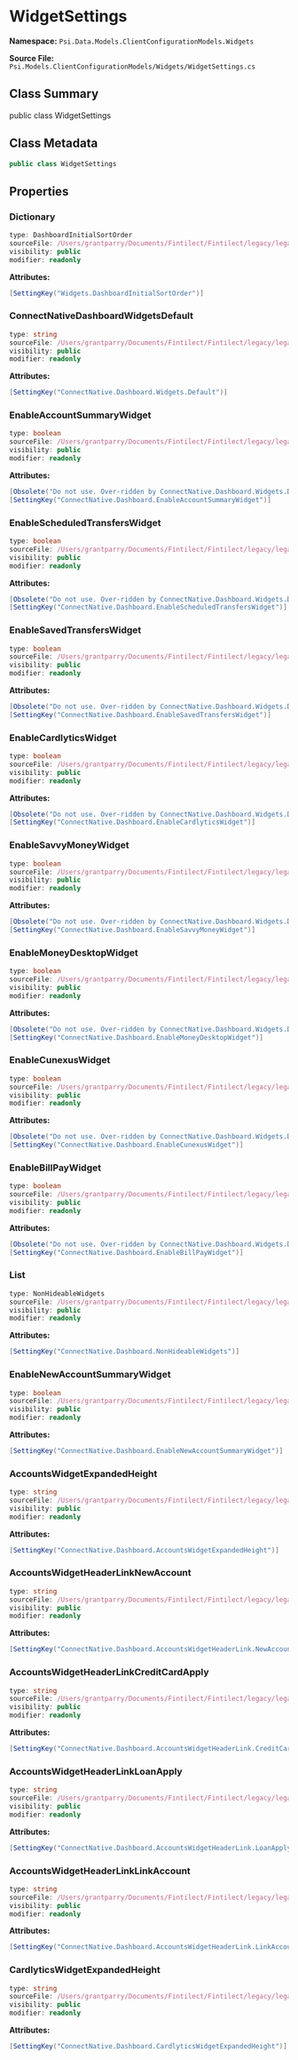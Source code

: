 # WidgetSettings

**Namespace:** `Psi.Data.Models.ClientConfigurationModels.Widgets`

**Source File:** `Psi.Models.ClientConfigurationModels/Widgets/WidgetSettings.cs`

## Class Summary

public class WidgetSettings

## Class Metadata

```typescript
public class WidgetSettings
```

## Properties

### Dictionary

```typescript
type: DashboardInitialSortOrder
sourceFile: /Users/grantparry/Documents/Fintilect/Fintilect/legacy/legacy-apis/Psi.Models.ClientConfigurationModels/Widgets/WidgetSettings.cs
visibility: public
modifier: readonly
```

**Attributes:**
```csharp
[SettingKey("Widgets.DashboardInitialSortOrder")]
```

### ConnectNativeDashboardWidgetsDefault

```typescript
type: string
sourceFile: /Users/grantparry/Documents/Fintilect/Fintilect/legacy/legacy-apis/Psi.Models.ClientConfigurationModels/Widgets/WidgetSettings.cs
visibility: public
modifier: readonly
```

**Attributes:**
```csharp
[SettingKey("ConnectNative.Dashboard.Widgets.Default")]
```

### EnableAccountSummaryWidget

```typescript
type: boolean
sourceFile: /Users/grantparry/Documents/Fintilect/Fintilect/legacy/legacy-apis/Psi.Models.ClientConfigurationModels/Widgets/WidgetSettings.cs
visibility: public
modifier: readonly
```

**Attributes:**
```csharp
[Obsolete("Do not use. Over-ridden by ConnectNative.Dashboard.Widgets.Default which contains the enabled property for this widget.")]
[SettingKey("ConnectNative.Dashboard.EnableAccountSummaryWidget")]
```

### EnableScheduledTransfersWidget

```typescript
type: boolean
sourceFile: /Users/grantparry/Documents/Fintilect/Fintilect/legacy/legacy-apis/Psi.Models.ClientConfigurationModels/Widgets/WidgetSettings.cs
visibility: public
modifier: readonly
```

**Attributes:**
```csharp
[Obsolete("Do not use. Over-ridden by ConnectNative.Dashboard.Widgets.Default which contains the enabled property for this widget.")]
[SettingKey("ConnectNative.Dashboard.EnableScheduledTransfersWidget")]
```

### EnableSavedTransfersWidget

```typescript
type: boolean
sourceFile: /Users/grantparry/Documents/Fintilect/Fintilect/legacy/legacy-apis/Psi.Models.ClientConfigurationModels/Widgets/WidgetSettings.cs
visibility: public
modifier: readonly
```

**Attributes:**
```csharp
[Obsolete("Do not use. Over-ridden by ConnectNative.Dashboard.Widgets.Default which contains the enabled property for this widget.")]
[SettingKey("ConnectNative.Dashboard.EnableSavedTransfersWidget")]
```

### EnableCardlyticsWidget

```typescript
type: boolean
sourceFile: /Users/grantparry/Documents/Fintilect/Fintilect/legacy/legacy-apis/Psi.Models.ClientConfigurationModels/Widgets/WidgetSettings.cs
visibility: public
modifier: readonly
```

**Attributes:**
```csharp
[Obsolete("Do not use. Over-ridden by ConnectNative.Dashboard.Widgets.Default which contains the enabled property for this widget.")]
[SettingKey("ConnectNative.Dashboard.EnableCardlyticsWidget")]
```

### EnableSavvyMoneyWidget

```typescript
type: boolean
sourceFile: /Users/grantparry/Documents/Fintilect/Fintilect/legacy/legacy-apis/Psi.Models.ClientConfigurationModels/Widgets/WidgetSettings.cs
visibility: public
modifier: readonly
```

**Attributes:**
```csharp
[Obsolete("Do not use. Over-ridden by ConnectNative.Dashboard.Widgets.Default which contains the enabled property for this widget.")]
[SettingKey("ConnectNative.Dashboard.EnableSavvyMoneyWidget")]
```

### EnableMoneyDesktopWidget

```typescript
type: boolean
sourceFile: /Users/grantparry/Documents/Fintilect/Fintilect/legacy/legacy-apis/Psi.Models.ClientConfigurationModels/Widgets/WidgetSettings.cs
visibility: public
modifier: readonly
```

**Attributes:**
```csharp
[Obsolete("Do not use. Over-ridden by ConnectNative.Dashboard.Widgets.Default which contains the enabled property for this widget.")]
[SettingKey("ConnectNative.Dashboard.EnableMoneyDesktopWidget")]
```

### EnableCunexusWidget

```typescript
type: boolean
sourceFile: /Users/grantparry/Documents/Fintilect/Fintilect/legacy/legacy-apis/Psi.Models.ClientConfigurationModels/Widgets/WidgetSettings.cs
visibility: public
modifier: readonly
```

**Attributes:**
```csharp
[Obsolete("Do not use. Over-ridden by ConnectNative.Dashboard.Widgets.Default which contains the enabled property for this widget.")]
[SettingKey("ConnectNative.Dashboard.EnableCunexusWidget")]
```

### EnableBillPayWidget

```typescript
type: boolean
sourceFile: /Users/grantparry/Documents/Fintilect/Fintilect/legacy/legacy-apis/Psi.Models.ClientConfigurationModels/Widgets/WidgetSettings.cs
visibility: public
modifier: readonly
```

**Attributes:**
```csharp
[Obsolete("Do not use. Over-ridden by ConnectNative.Dashboard.Widgets.Default which contains the enabled property for this widget.")]
[SettingKey("ConnectNative.Dashboard.EnableBillPayWidget")]
```

### List

```typescript
type: NonHideableWidgets
sourceFile: /Users/grantparry/Documents/Fintilect/Fintilect/legacy/legacy-apis/Psi.Models.ClientConfigurationModels/Widgets/WidgetSettings.cs
visibility: public
modifier: readonly
```

**Attributes:**
```csharp
[SettingKey("ConnectNative.Dashboard.NonHideableWidgets")]
```

### EnableNewAccountSummaryWidget

```typescript
type: boolean
sourceFile: /Users/grantparry/Documents/Fintilect/Fintilect/legacy/legacy-apis/Psi.Models.ClientConfigurationModels/Widgets/WidgetSettings.cs
visibility: public
modifier: readonly
```

**Attributes:**
```csharp
[SettingKey("ConnectNative.Dashboard.EnableNewAccountSummaryWidget")]
```

### AccountsWidgetExpandedHeight

```typescript
type: string
sourceFile: /Users/grantparry/Documents/Fintilect/Fintilect/legacy/legacy-apis/Psi.Models.ClientConfigurationModels/Widgets/WidgetSettings.cs
visibility: public
modifier: readonly
```

**Attributes:**
```csharp
[SettingKey("ConnectNative.Dashboard.AccountsWidgetExpandedHeight")]
```

### AccountsWidgetHeaderLinkNewAccount

```typescript
type: string
sourceFile: /Users/grantparry/Documents/Fintilect/Fintilect/legacy/legacy-apis/Psi.Models.ClientConfigurationModels/Widgets/WidgetSettings.cs
visibility: public
modifier: readonly
```

**Attributes:**
```csharp
[SettingKey("ConnectNative.Dashboard.AccountsWidgetHeaderLink.NewAccount")]
```

### AccountsWidgetHeaderLinkCreditCardApply

```typescript
type: string
sourceFile: /Users/grantparry/Documents/Fintilect/Fintilect/legacy/legacy-apis/Psi.Models.ClientConfigurationModels/Widgets/WidgetSettings.cs
visibility: public
modifier: readonly
```

**Attributes:**
```csharp
[SettingKey("ConnectNative.Dashboard.AccountsWidgetHeaderLink.CreditCardApply")]
```

### AccountsWidgetHeaderLinkLoanApply

```typescript
type: string
sourceFile: /Users/grantparry/Documents/Fintilect/Fintilect/legacy/legacy-apis/Psi.Models.ClientConfigurationModels/Widgets/WidgetSettings.cs
visibility: public
modifier: readonly
```

**Attributes:**
```csharp
[SettingKey("ConnectNative.Dashboard.AccountsWidgetHeaderLink.LoanApply")]
```

### AccountsWidgetHeaderLinkLinkAccount

```typescript
type: string
sourceFile: /Users/grantparry/Documents/Fintilect/Fintilect/legacy/legacy-apis/Psi.Models.ClientConfigurationModels/Widgets/WidgetSettings.cs
visibility: public
modifier: readonly
```

**Attributes:**
```csharp
[SettingKey("ConnectNative.Dashboard.AccountsWidgetHeaderLink.LinkAccount")]
```

### CardlyticsWidgetExpandedHeight

```typescript
type: string
sourceFile: /Users/grantparry/Documents/Fintilect/Fintilect/legacy/legacy-apis/Psi.Models.ClientConfigurationModels/Widgets/WidgetSettings.cs
visibility: public
modifier: readonly
```

**Attributes:**
```csharp
[SettingKey("ConnectNative.Dashboard.CardlyticsWidgetExpandedHeight")]
```
